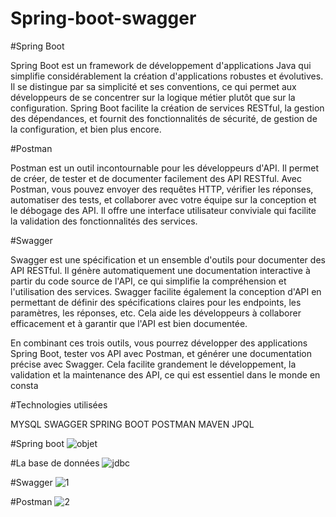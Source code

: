# Spring-boot-swagger
#Spring Boot

Spring Boot est un framework de développement d'applications Java qui simplifie considérablement la création d'applications robustes et évolutives. Il se distingue par sa simplicité et ses conventions, ce qui permet aux développeurs de se concentrer sur la logique métier plutôt que sur la configuration. Spring Boot facilite la création de services RESTful, la gestion des dépendances, et fournit des fonctionnalités de sécurité, de gestion de la configuration, et bien plus encore.

#Postman

Postman est un outil incontournable pour les développeurs d'API. Il permet de créer, de tester et de documenter facilement des API RESTful. Avec Postman, vous pouvez envoyer des requêtes HTTP, vérifier les réponses, automatiser des tests, et collaborer avec votre équipe sur la conception et le débogage des API. Il offre une interface utilisateur conviviale qui facilite la validation des fonctionnalités des services.

#Swagger

Swagger est une spécification et un ensemble d'outils pour documenter des API RESTful. Il génère automatiquement une documentation interactive à partir du code source de l'API, ce qui simplifie la compréhension et l'utilisation des services. Swagger facilite également la conception d'API en permettant de définir des spécifications claires pour les endpoints, les paramètres, les réponses, etc. Cela aide les développeurs à collaborer efficacement et à garantir que l'API est bien documentée.

En combinant ces trois outils, vous pourrez développer des applications Spring Boot, tester vos API avec Postman, et générer une documentation précise avec Swagger. Cela facilite grandement le développement, la validation et la maintenance des API, ce qui est essentiel dans le monde en consta

#Technologies utilisées 

MYSQL
SWAGGER
SPRING BOOT
POSTMAN
MAVEN
JPQL

#Spring boot
![objet](https://github.com/ouarriorxx/Spring-boot-swagger/assets/143946046/c592ae3b-d522-440b-88eb-e0c780637f86)

#La base de données
![jdbc](https://github.com/ouarriorxx/Spring-boot-swagger/assets/143946046/2e5e4fb5-29e3-47f3-a73b-61af0cd050df)

#Swagger
![1](https://github.com/ouarriorxx/Spring-boot-swagger/assets/143946046/c5524c46-bdbb-4777-a50f-18f7c687457e)

#Postman
![2](https://github.com/ouarriorxx/Spring-boot-swagger/assets/143946046/d9b1bd4d-7237-4a88-bf14-6058a47599cf)

